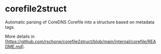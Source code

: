 # corefile2struct
Automatic parsing of CoreDNS Corefile into a structure based on metadata tags.

More details in [https://github.com/rschone/corefile2struct/blob/main/internal/corefile/README.md].
